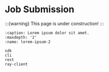 # Job Submission
:::{warning}
This page is under construction!
:::

```{toctree}
:caption: Lorem ipsum dolor sit amet.
:maxdepth: '2'
:name: lorem-ipsum-2

sdk
cli
rest
ray-client
```
